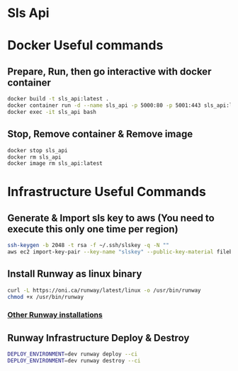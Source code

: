 # Sls Api
# Docker Useful commands
## Prepare, Run, then go interactive with docker container
```sh
docker build -t sls_api:latest .
docker container run -d --name sls_api -p 5000:80 -p 5001:443 sls_api:latest
docker exec -it sls_api bash
```
## Stop, Remove container & Remove image
```sh
docker stop sls_api
docker rm sls_api
docker image rm sls_api:latest
```


# Infrastructure Useful Commands
## Generate & Import sls key to aws (You need to execute this only one time per region)
```sh
ssh-keygen -b 2048 -t rsa -f ~/.ssh/slskey -q -N ""
aws ec2 import-key-pair --key-name "slskey" --public-key-material fileb://~/.ssh/slskey.pub
```
## Install Runway as linux binary
```sh
curl -L https://oni.ca/runway/latest/linux -o /usr/bin/runway
chmod +x /usr/bin/runway
```
### [Other Runway installations](https://docs.onica.com/projects/runway/en/stable/installation.html)
## Runway Infrastructure Deploy & Destroy
```sh
DEPLOY_ENVIRONMENT=dev runway deploy --ci
DEPLOY_ENVIRONMENT=dev runway destroy --ci
``` 
